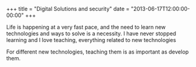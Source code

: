 +++
title = "Digital Solutions and security"
date = "2013-06-17T12:00:00-00:00"
+++

Life is happening at a very fast pace, and the need to learn new technologies and ways to solve is a necessity. I have never stopped learning and I love teaching, everything related to new technologies

<!--more-->

For different new technologies, teaching them is as important as develop them.